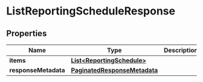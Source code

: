 

# ListReportingScheduleResponse


## Properties

Name | Type | Description | Notes
------------ | ------------- | ------------- | -------------
**items** | [**List&lt;ReportingSchedule&gt;**](ReportingSchedule.md) |  |  [optional]
**responseMetadata** | [**PaginatedResponseMetadata**](PaginatedResponseMetadata.md) |  |  [optional]



